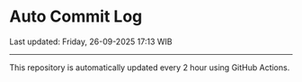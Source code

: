 # Auto Commit Log

Last updated: Friday, 26-09-2025 17:13 WIB

---

This repository is automatically updated every 2 hour using GitHub Actions.
